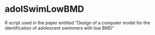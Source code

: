 # adolSwimLowBMD

R script used in the paper entitled "Design of a computer model for the identification of adolescent swimmers with low BMD"
